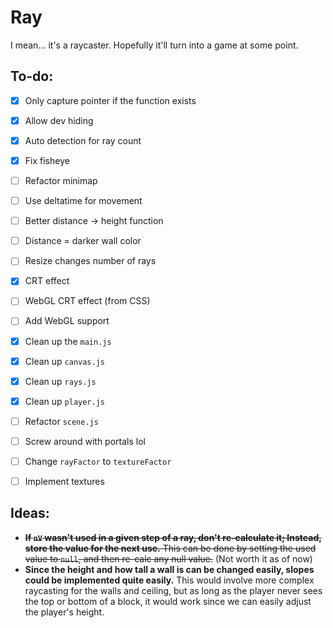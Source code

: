 # Ray

I mean... it's a raycaster. Hopefully it'll turn into a game at some point.

## To-do:

- [X] Only capture pointer if the function exists
- [X] Allow dev hiding
- [X] Auto detection for ray count
- [X] Fix fisheye
- [ ] Refactor minimap
- [ ] Use deltatime for movement
- [ ] Better distance -> height function
- [ ] Distance = darker wall color
- [ ] Resize changes number of rays
- [X] CRT effect
- [ ] WebGL CRT effect (from CSS)
- [ ] Add WebGL support
- [X] Clean up the `main.js`
- [X] Clean up `canvas.js`
- [X] Clean up `rays.js`
- [X] Clean up `player.js`
- [ ] Refactor `scene.js`
- [ ] Screw around with portals lol
- [ ] Change `rayFactor` to `textureFactor`
- [ ] Implement textures


## Ideas:

- ~~**If `nV` wasn't used in a given step of a ray, don't re-calculate it; Instead, store the value for the next use.** This can be done by setting the used value to `null`, and then re-calc any null value.~~ (Not worth it as of now)
- **Since the height and how tall a wall is can be changed easily, slopes could be implemented quite easily.** This would involve more complex raycasting for the walls and ceiling, but as long as the player never sees the top or bottom of a block, it would work since we can easily adjust the player's height.
